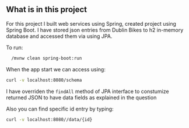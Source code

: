 ## What is in this project

For this project I built web services using Spring, created project using Spring Boot. I have stored json entries from Dublin Bikes to h2 in-memory database and accessed them via using JPA.

To run: 
```sh
  /mvnw clean spring-boot:run
```

When the app start we can access using:
```sh
curl -v localhost:8080/schema
```

I have overriden the `findAll` method of JPA interface to constumize returned JSON to have data fields as explained in the question

Also you can find specific id entry by typing:

```sh
curl -v localhost:8080//data/{id}
```
